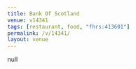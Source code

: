 ```yaml
---
title: Bank Of Scotland
venue: v14341
tags: [restaurant, food, "fhrs:413601"]
permalink: /v/14341/
layout: venue
---
```

null